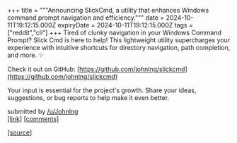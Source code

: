 +++
title = """Announcing SlickCmd, a utility that enhances Windows command prompt navigation and efficiency."""
date = 2024-10-11T19:12:15.000Z
expiryDate = 2024-10-11T19:12:15.000Z
tags = ["reddit","cli"]
+++
Tired of clunky navigation in your Windows Command Prompt? Slick Cmd is here to help! This lightweight utility supercharges your experience with intuitive shortcuts for directory navigation, path completion, and more. ✨

Check it out on GitHub: [https://github.com/johnlng/slickcmd](https://github.com/johnlng/slickcmd)

Your input is essential for the project's growth. Share your ideas, suggestions, or bug reports to help make it even better.

submitted by [/u/Johnlng](https://www.reddit.com/user/Johnlng)  
[\[link\]](https://www.reddit.com/r/commandline/comments/1g1hlq0/announcing_slickcmd_a_utility_that_enhances/) [\[comments\]](https://www.reddit.com/r/commandline/comments/1g1hlq0/announcing_slickcmd_a_utility_that_enhances/)

[[source]](https://www.reddit.com/r/commandline/comments/1g1hlq0/announcing_slickcmd_a_utility_that_enhances/)
